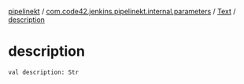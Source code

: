 [pipelinekt](../../index.md) / [com.code42.jenkins.pipelinekt.internal.parameters](../index.md) / [Text](index.md) / [description](./description.md)

# description

`val description: Str`